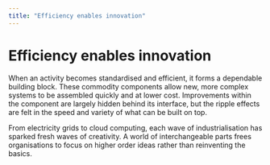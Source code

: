 ```yaml
---
title: "Efficiency enables innovation"
---
```


# Efficiency enables innovation

When an activity becomes standardised and efficient, it forms a dependable building block. These commodity components allow new, more complex systems to be assembled quickly and at lower cost. Improvements within the component are largely hidden behind its interface, but the ripple effects are felt in the speed and variety of what can be built on top.

From electricity grids to cloud computing, each wave of industrialisation has sparked fresh waves of creativity. A world of interchangeable parts frees organisations to focus on higher order ideas rather than reinventing the basics.
